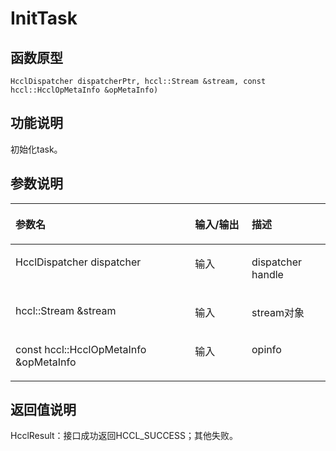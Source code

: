 # InitTask 

## 函数原型<a name="zh-cn_topic_0000001953823225_section2068mcpsimp"></a>

```
HcclDispatcher dispatcherPtr, hccl::Stream &stream, const hccl::HcclOpMetaInfo &opMetaInfo)
```

## 功能说明<a name="zh-cn_topic_0000001953823225_section2070mcpsimp"></a>

初始化task。

## 参数说明<a name="zh-cn_topic_0000001953823225_section2072mcpsimp"></a>

<a name="zh-cn_topic_0000001953823225_table2073mcpsimp"></a>
<table><thead align="left"><tr id="zh-cn_topic_0000001953823225_row2079mcpsimp"><th class="cellrowborder" valign="top" width="56.99999999999999%" id="mcps1.1.4.1.1"><p id="zh-cn_topic_0000001953823225_p2081mcpsimp"><a name="zh-cn_topic_0000001953823225_p2081mcpsimp"></a><a name="zh-cn_topic_0000001953823225_p2081mcpsimp"></a>参数名</p>
</th>
<th class="cellrowborder" valign="top" width="18%" id="mcps1.1.4.1.2"><p id="zh-cn_topic_0000001953823225_p2083mcpsimp"><a name="zh-cn_topic_0000001953823225_p2083mcpsimp"></a><a name="zh-cn_topic_0000001953823225_p2083mcpsimp"></a>输入/输出</p>
</th>
<th class="cellrowborder" valign="top" width="25%" id="mcps1.1.4.1.3"><p id="zh-cn_topic_0000001953823225_p2085mcpsimp"><a name="zh-cn_topic_0000001953823225_p2085mcpsimp"></a><a name="zh-cn_topic_0000001953823225_p2085mcpsimp"></a>描述</p>
</th>
</tr>
</thead>
<tbody><tr id="zh-cn_topic_0000001953823225_row2087mcpsimp"><td class="cellrowborder" valign="top" width="56.99999999999999%" headers="mcps1.1.4.1.1 "><p id="zh-cn_topic_0000001953823225_p2089mcpsimp"><a name="zh-cn_topic_0000001953823225_p2089mcpsimp"></a><a name="zh-cn_topic_0000001953823225_p2089mcpsimp"></a>HcclDispatcher dispatcher</p>
</td>
<td class="cellrowborder" valign="top" width="18%" headers="mcps1.1.4.1.2 "><p id="zh-cn_topic_0000001953823225_p2091mcpsimp"><a name="zh-cn_topic_0000001953823225_p2091mcpsimp"></a><a name="zh-cn_topic_0000001953823225_p2091mcpsimp"></a>输入</p>
</td>
<td class="cellrowborder" valign="top" width="25%" headers="mcps1.1.4.1.3 "><p id="zh-cn_topic_0000001953823225_p2093mcpsimp"><a name="zh-cn_topic_0000001953823225_p2093mcpsimp"></a><a name="zh-cn_topic_0000001953823225_p2093mcpsimp"></a>dispatcher handle</p>
</td>
</tr>
<tr id="zh-cn_topic_0000001953823225_row3363104742310"><td class="cellrowborder" valign="top" width="56.99999999999999%" headers="mcps1.1.4.1.1 "><p id="zh-cn_topic_0000001953823225_p1736344772313"><a name="zh-cn_topic_0000001953823225_p1736344772313"></a><a name="zh-cn_topic_0000001953823225_p1736344772313"></a>hccl::Stream &amp;stream</p>
</td>
<td class="cellrowborder" valign="top" width="18%" headers="mcps1.1.4.1.2 "><p id="zh-cn_topic_0000001953823225_p1936418472235"><a name="zh-cn_topic_0000001953823225_p1936418472235"></a><a name="zh-cn_topic_0000001953823225_p1936418472235"></a>输入</p>
</td>
<td class="cellrowborder" valign="top" width="25%" headers="mcps1.1.4.1.3 "><p id="zh-cn_topic_0000001953823225_p436444752319"><a name="zh-cn_topic_0000001953823225_p436444752319"></a><a name="zh-cn_topic_0000001953823225_p436444752319"></a>stream对象</p>
</td>
</tr>
<tr id="zh-cn_topic_0000001953823225_row2094mcpsimp"><td class="cellrowborder" valign="top" width="56.99999999999999%" headers="mcps1.1.4.1.1 "><p id="zh-cn_topic_0000001953823225_p2096mcpsimp"><a name="zh-cn_topic_0000001953823225_p2096mcpsimp"></a><a name="zh-cn_topic_0000001953823225_p2096mcpsimp"></a>const hccl::HcclOpMetaInfo &amp;opMetaInfo</p>
</td>
<td class="cellrowborder" valign="top" width="18%" headers="mcps1.1.4.1.2 "><p id="zh-cn_topic_0000001953823225_p2098mcpsimp"><a name="zh-cn_topic_0000001953823225_p2098mcpsimp"></a><a name="zh-cn_topic_0000001953823225_p2098mcpsimp"></a>输入</p>
</td>
<td class="cellrowborder" valign="top" width="25%" headers="mcps1.1.4.1.3 "><p id="zh-cn_topic_0000001953823225_p2100mcpsimp"><a name="zh-cn_topic_0000001953823225_p2100mcpsimp"></a><a name="zh-cn_topic_0000001953823225_p2100mcpsimp"></a>opinfo</p>
</td>
</tr>
</tbody>
</table>

## 返回值说明<a name="zh-cn_topic_0000001953823225_section2101mcpsimp"></a>

HcclResult：接口成功返回HCCL\_SUCCESS；其他失败。

